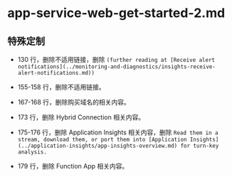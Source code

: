 # app-service-web-get-started-2.md

## 特殊定制

* 130 行，删除不适用链接，删除 `(further reading at [Receive alert notifications](../monitoring-and-diagnostics/insights-receive-alert-notifications.md))`

* 155-158 行，删除不适用链接。

* 167-168 行，删除购买域名的相关内容。

* 173 行，删除 Hybrid Connection 相关内容。

* 175-176 行，删除 Application Insights 相关内容，删除 `Read them in a stream, download them, or port them into [Application Insights](../application-insights/app-insights-overview.md) for turn-key analysis.`

* 179 行，删除 Function App 相关内容。